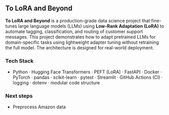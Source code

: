 
## To LoRA and Beyond

**To LoRA and Beyond** is a production-grade data science project that fine-tunes large language models (LLMs) using **Low-Rank Adaptation (LoRA)** to automate tagging, classification, and routing of customer support messages. This project demonstrates how to adapt pretrained LLMs for domain-specific tasks using lightweight adapter tuning without retraining the full model. The architecture is designed for real-world deployment.

### Tech Stack

- Python · Hugging Face Transformers · PEFT (LoRA) · FastAPI · Docker · PyTorch · pandas · scikit-learn · pytest · Streamlit · GitHub Actions (CI) · logging · dotenv · modular code structure

### Next steps
- Preprocess Amazon data